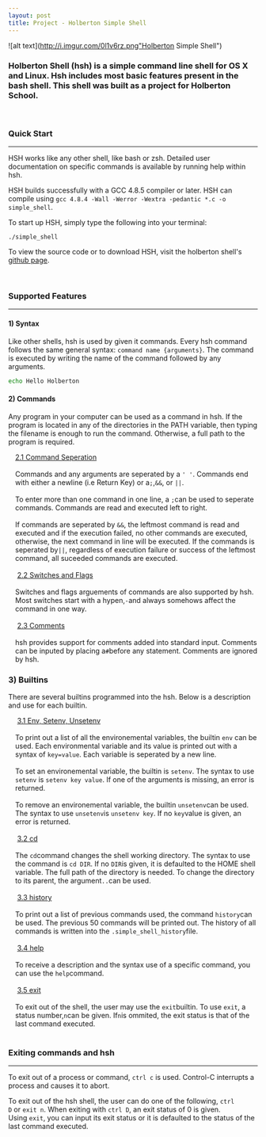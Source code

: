 ```yaml
---
layout: post
title: Project - Holberton Simple Shell
---
```

![alt text](http://i.imgur.com/0l1v6rz.png"Holberton Simple Shell")


### Holberton Shell (hsh) is a simple command line shell for OS X and Linux. Hsh includes most basic features present in the bash shell. This shell was built as a project for Holberton School.

<br>

### <strong>Quick Start</strong>
------

HSH works like any other shell, like bash or zsh. Detailed user documentation on specific commands is available by running help within hsh.

HSH builds successfully with a GCC 4.8.5 compiler or later. HSH can compile using `gcc 4.8.4 -Wall -Werror -Wextra -pedantic *.c -o simple_shell`.

To start up HSH, simply type the following into your terminal:

```
./simple_shell
```

To view the source code or to download HSH, visit the holberton shell's [github page](https://github.com/j-tyler/simple_shell).

<!--break-->
<br>


### <strong>Supported Features</strong>

------

#### <strong>1) Syntax</strong>

Like other shells, hsh is used by given it commands. Every hsh command follows the same general syntax: `command name {arguments}`. The command is executed by writing the name of the command followed by any arguments.

```bash
echo Hello Holberton
```

#### <strong>2) Commands</strong>

Any program in your computer can be used as a command in hsh. If the program is located in any of the directories in the PATH variable, then typing the filename is enough to run the command. Otherwise, a full path to the program is required.

<div style="margin-left: 1em;">
    <u>2.1 Command Seperation</u>
    <br>
    <br>
Commands and any arguments are seperated by a <code>' '</code>. Commands end with either a newline				  (i.e Return Key) or a<code>;</code>,<code>&&</code>, or <code>||</code>.<br>
    <br>
To enter more than one command in one line, a <code>;</code>can be used to seperate commands. Commands are read and executed left to right.
    <br>
    <br>
If commands are seperated by <code>&&</code>, the leftmost command is read and executed and if the execution failed, no other commands are executed, otherwise, the next command in line will be executed. If the commands is seperated by<code>||</code>, regardless of execution failure or success of the leftmost command, all suceeded commands are executed.
   <br>
   <br>
​   <u>2.2 Switches and Flags</u>
    <br>
    <br>
Switches and flags arguements of commands are also supported by hsh. Most switches start with a hypen,<code>-</code>and always somehows affect the command in one way.
	 <br>
	 <br>
​   <u>2.3 Comments</u>
    <br>
    <br>
hsh provides support for comments added into standard input. Comments can be inputed by placing a<code>#</code>before any statement. Comments are ignored by hsh.
</div>

### <strong>3) Builtins</strong>
There are several builtins programmed into the hsh. Below is a description and use for each builtin.
<div style="margin-left: 1em;">
​     <u>3.1 Env, Setenv, Unsetenv</u>
      <br>
      <br>
To print out a list of all the environemental variables, the builtin <code>env</code> can be used. Each environmental variable and its value is printed out with a syntax of <code>key=value</code>. Each variable is seperated by a new line.
<br>
<br>
To set an environemental variable, the builtin is <code>setenv</code>. The syntax to use <code>setenv</code> is <code>setenv key value</code>. If one of the arguments is missing, an error is returned.
<br>
<br>
To remove an environemental variable, the builtin <code>unsetenv</code>can be used. The syntax to use <code>unsetenv</code>is <code>unsetenv key</code>. If no <code>key</code>value is given, an error is returned.
<br>
<br>
​	<u>3.2 cd</u>
<br>
<br>
The <code>cd</code>command changes the shell working directory. The syntax to use the command is <code>cd DIR</code>. If no <code>DIR</code>is given, it is defaulted to the HOME shell variable. The full path of the directory is needed. To change the directory to its parent, the argument<code>..</code>can be used.
<br>
<br>
​	<u>3.3 history</u>
<br>
<br>
To print out a list of previous commands used, the command <code>history</code>can be used. The previous 50 commands will be printed out. The history of all commands is written into the <code>.simple_shell_history</code>file.
<br>
<br>
​	<u>3.4 help</u>
<br>
<br>
To receive a description and the syntax use of a specific command, you can use the <code>help</code>command.
<br>
<br>
​	<u>3.5 exit</u>
<br>
<br>
To exit out of the shell, the user may use the <code>exit</code>builtin. To use <code>exit</code>, a status number,<code>n</code>can be given. If<code>n</code>is ommited, the exit status is that of the last command executed.
<br>
</div>
<br>

### <strong>Exiting commands and hsh</strong>
------
To exit out of a process or command, `ctrl c` is used. Control-C interrupts a process and causes it to abort.

To exit out of the hsh shell, the user can do one of the following, `ctrl D` or `exit n`. When exiting with `ctrl D`, an exit status of 0 is given. Using `exit`, you can input its exit status or it is defaulted to the status of the last command executed.

